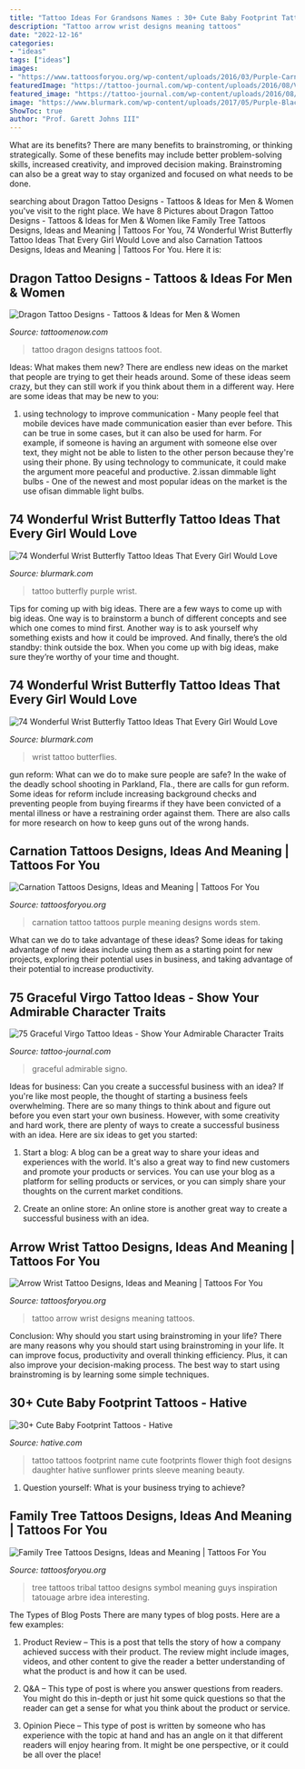 ```yaml
---
title: "Tattoo Ideas For Grandsons Names : 30+ Cute Baby Footprint Tattoos"
description: "Tattoo arrow wrist designs meaning tattoos"
date: "2022-12-16"
categories:
- "ideas"
tags: ["ideas"]
images:
- "https://www.tattoosforyou.org/wp-content/uploads/2016/03/Purple-Carnation-Tattoo.jpg"
featuredImage: "https://tattoo-journal.com/wp-content/uploads/2016/08/Virgo-Tattoo_-8-650x650.jpg"
featured_image: "https://tattoo-journal.com/wp-content/uploads/2016/08/Virgo-Tattoo_-8-650x650.jpg"
image: "https://www.blurmark.com/wp-content/uploads/2017/05/Purple-Black-Tattoo.jpg"
ShowToc: true
author: "Prof. Garett Johns III"
---
```



What are its benefits?
There are many benefits to brainstroming, or thinking strategically. Some of these benefits may include better problem-solving skills, increased creativity, and improved decision making. Brainstroming can also be a great way to stay organized and focused on what needs to be done.

	

		
searching about Dragon Tattoo Designs - Tattoos &amp; Ideas for Men &amp; Women you've visit to the right place. We have 8 Pictures about Dragon Tattoo Designs - Tattoos &amp; Ideas for Men &amp; Women like Family Tree Tattoos Designs, Ideas and Meaning | Tattoos For You, 74 Wonderful Wrist Butterfly Tattoo Ideas That Every Girl Would Love and also Carnation Tattoos Designs, Ideas and Meaning | Tattoos For You. Here it is:
		
    
## Dragon Tattoo Designs - Tattoos &amp; Ideas For Men &amp; Women

<img loading=lazy src="http://www.tattoomenow.com/tattoo-designs/wp-content/uploads/2012/09/dragontattoo.jpg" onerror="this.onerror=null;this.src='https://tse4.mm.bing.net/th?id=OIP.vW3rDcT1aYjM8Q5v53WMBQHaJ6&amp;pid=15.1';" alt="Dragon Tattoo Designs - Tattoos &amp; Ideas for Men &amp; Women">

_Source: tattoomenow.com_

>tattoo dragon designs tattoos foot. 

	

Ideas: What makes them new?
There are endless new ideas on the market that people are trying to get their heads around. Some of these ideas seem crazy, but they can still work if you think about them in a different way. Here are some ideas that may be new to you: 
1. using technology to improve communication - Many people feel that mobile devices have made communication easier than ever before. This can be true in some cases, but it can also be used for harm. For example, if someone is having an argument with someone else over text, they might not be able to listen to the other person because they're using their phone. By using technology to communicate, it could make the argument more peaceful and productive. 
2.issan dimmable light bulbs - One of the newest and most popular ideas on the market is the use ofisan dimmable light bulbs.

    
## 74 Wonderful Wrist Butterfly Tattoo Ideas That Every Girl Would Love

<img loading=lazy src="https://www.blurmark.com/wp-content/uploads/2017/05/Purple-Black-Tattoo.jpg" onerror="this.onerror=null;this.src='https://tse3.mm.bing.net/th?id=OIP.gYHZ50Qr0md2ln-HQI-T8wHaJ4&amp;pid=15.1';" alt="74 Wonderful Wrist Butterfly Tattoo Ideas That Every Girl Would Love">

_Source: blurmark.com_

>tattoo butterfly purple wrist. 

	

Tips for coming up with big ideas.
There are a few ways to come up with big ideas. One way is to brainstorm a bunch of different concepts and see which one comes to mind first. Another way is to ask yourself why something exists and how it could be improved. And finally, there’s the old standby: think outside the box. When you come up with big ideas, make sure they’re worthy of your time and thought.

    
## 74 Wonderful Wrist Butterfly Tattoo Ideas That Every Girl Would Love

<img loading=lazy src="https://www.blurmark.com/wp-content/uploads/2017/05/Cool-Butterflies-On-Wrist.jpg" onerror="this.onerror=null;this.src='https://tse3.mm.bing.net/th?id=OIP.Yqf7_lMAfshbq60USuT1nQHaNK&amp;pid=15.1';" alt="74 Wonderful Wrist Butterfly Tattoo Ideas That Every Girl Would Love">

_Source: blurmark.com_

>wrist tattoo butterflies. 

	

gun reform: What can we do to make sure people are safe?
In the wake of the deadly school shooting in Parkland, Fla., there are calls for gun reform. Some ideas for reform include increasing background checks and preventing people from buying firearms if they have been convicted of a mental illness or have a restraining order against them. There are also calls for more research on how to keep guns out of the wrong hands.

    
## Carnation Tattoos Designs, Ideas And Meaning | Tattoos For You

<img loading=lazy src="https://www.tattoosforyou.org/wp-content/uploads/2016/03/Purple-Carnation-Tattoo.jpg" onerror="this.onerror=null;this.src='https://tse4.mm.bing.net/th?id=OIP.J4nQCwSvCoGbdMQ-g0-RZAHaJ4&amp;pid=15.1';" alt="Carnation Tattoos Designs, Ideas and Meaning | Tattoos For You">

_Source: tattoosforyou.org_

>carnation tattoo tattoos purple meaning designs words stem. 

	

What can we do to take advantage of these ideas?
Some ideas for taking advantage of new ideas include using them as a starting point for new projects, exploring their potential uses in business, and taking advantage of their potential to increase productivity.

    
## 75 Graceful Virgo Tattoo Ideas - Show Your Admirable Character Traits

<img loading=lazy src="https://tattoo-journal.com/wp-content/uploads/2016/08/Virgo-Tattoo_-8-650x650.jpg" onerror="this.onerror=null;this.src='https://tse2.mm.bing.net/th?id=OIP.JevGm9r_QksRanG8rjV1swHaHa&amp;pid=15.1';" alt="75 Graceful Virgo Tattoo Ideas - Show Your Admirable Character Traits">

_Source: tattoo-journal.com_

>graceful admirable signo. 

	

Ideas for business: Can you create a successful business with an idea?
If you're like most people, the thought of starting a business feels overwhelming. There are so many things to think about and figure out before you even start your own business. However, with some creativity and hard work, there are plenty of ways to create a successful business with an idea. Here are six ideas to get you started:
1) Start a blog: A blog can be a great way to share your ideas and experiences with the world. It's also a great way to find new customers and promote your products or services. You can use your blog as a platform for selling products or services, or you can simply share your thoughts on the current market conditions.

2) Create an online store: An online store is another great way to create a successful business with an idea.

    
## Arrow Wrist Tattoo Designs, Ideas And Meaning | Tattoos For You

<img loading=lazy src="https://www.tattoosforyou.org/wp-content/uploads/2017/07/Arrow-Wrist-Tattoo.jpg" onerror="this.onerror=null;this.src='https://tse2.mm.bing.net/th?id=OIP.nAbtz14jwH95QJ1Vo3D6WAHaJ3&amp;pid=15.1';" alt="Arrow Wrist Tattoo Designs, Ideas and Meaning | Tattoos For You">

_Source: tattoosforyou.org_

>tattoo arrow wrist designs meaning tattoos. 

	

Conclusion: Why should you start using brainstroming in your life?
There are many reasons why you should start using brainstroming in your life. It can improve focus, productivity and overall thinking efficiency. Plus, it can also improve your decision-making process. The best way to start using brainstroming is by learning some simple techniques.

    
## 30+ Cute Baby Footprint Tattoos - Hative

<img loading=lazy src="https://hative.com/wp-content/uploads/2014/03/baby-footprint-tattoos/14-flower-baby-footprints-thigh.jpg" onerror="this.onerror=null;this.src='https://tse4.mm.bing.net/th?id=OIP.n6UjaMPu0bOxiCt1oip_SAHaJ4&amp;pid=15.1';" alt="30+ Cute Baby Footprint Tattoos - Hative">

_Source: hative.com_

>tattoo tattoos footprint name cute footprints flower thigh foot designs daughter hative sunflower prints sleeve meaning beauty. 

	

1. Question yourself: What is your business trying to achieve? 

    
## Family Tree Tattoos Designs, Ideas And Meaning | Tattoos For You

<img loading=lazy src="https://www.tattoosforyou.org/wp-content/uploads/2013/11/Family-Tree-Tattoos.jpg" onerror="this.onerror=null;this.src='https://tse1.mm.bing.net/th?id=OIP.MPP_0CqlJhy1USecY3DgbgHaJ3&amp;pid=15.1';" alt="Family Tree Tattoos Designs, Ideas and Meaning | Tattoos For You">

_Source: tattoosforyou.org_

>tree tattoos tribal tattoo designs symbol meaning guys inspiration tatouage arbre idea interesting. 

	

The Types of Blog Posts
There are many types of blog posts. Here are a few examples:
1. Product Review – This is a post that tells the story of how a company achieved success with their product. The review might include images, videos, and other content to give the reader a better understanding of what the product is and how it can be used.

2. Q&A – This type of post is where you answer questions from readers. You might do this in-depth or just hit some quick questions so that the reader can get a sense for what you think about the product or service.

3. Opinion Piece – This type of post is written by someone who has experience with the topic at hand and has an angle on it that different readers will enjoy hearing from. It might be one perspective, or it could be all over the place!


